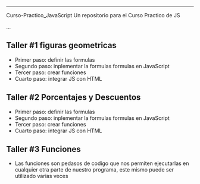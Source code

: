 

---

Curso-Practico_JavaScript
Un repositorio para el Curso Practico de JS


...

## Taller #1 figuras geometricas

- Primer paso: definir las formulas 
- Segundo paso: inplementar la formulas formulas en JavaScript
- Tercer paso: crear funciones
- Cuarto paso: integrar JS con HTML

## Taller #2 Porcentajes y Descuentos

- Primer paso: definir las formulas 
- Segundo paso: inplementar la formulas formulas en JavaScript
- Tercer paso: crear funciones
- Cuarto paso: integrar JS con HTML

## Taller #3 Funciones
- Las funciones son pedasos de codigo que nos permiten ejecutarlas en cualquier otra parte de nuestro programa, este mismo puede ser utilizado varias veces 


